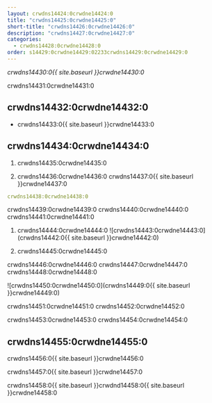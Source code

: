 ```yaml
---
layout: crwdns14424:0crwdne14424:0
title: "crwdns14425:0crwdne14425:0"
short-title: "crwdns14426:0crwdne14426:0"
description: "crwdns14427:0crwdne14427:0"
categories:
  - crwdns14428:0crwdne14428:0
order: s14429:0crwdne14429:02233crwdns14429:0crwdne14429:0
---
```

*crwdns14430:0{{ site.baseurl }}crwdne14430:0*

crwdns14431:0crwdne14431:0

## crwdns14432:0crwdne14432:0

- crwdns14433:0{{ site.baseurl }}crwdne14433:0 

## crwdns14434:0crwdne14434:0

1. crwdns14435:0crwdne14435:0

2. crwdns14436:0crwdne14436:0 crwdns14437:0{{ site.baseurl }}crwdne14437:0

```yaml
crwdns14438:0crwdne14438:0
```

crwdns14439:0crwdne14439:0 crwdns14440:0crwdne14440:0 crwdns14441:0crwdne14441:0

1. crwdns14444:0crwdne14444:0 ![crwdns14443:0crwdne14443:0](crwdns14442:0{{ site.baseurl }}crwdne14442:0)

2. crwdns14445:0crwdne14445:0

crwdns14446:0crwdne14446:0 crwdns14447:0crwdne14447:0 crwdns14448:0crwdne14448:0

![crwdns14450:0crwdne14450:0](crwdns14449:0{{ site.baseurl }}crwdne14449:0)

crwdns14451:0crwdne14451:0 crwdns14452:0crwdne14452:0

crwdns14453:0crwdne14453:0 crwdns14454:0crwdne14454:0

## crwdns14455:0crwdne14455:0

crwdns14456:0{{ site.baseurl }}crwdne14456:0

crwdns14457:0{{ site.baseurl }}crwdne14457:0

crwdns14458:0{{ site.baseurl }}crwdnd14458:0{{ site.baseurl }}crwdne14458:0
